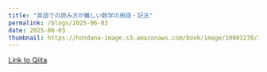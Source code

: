 ```yaml
---
title: "英語での読み方が難しい数学の用語・記法"
permalink: /blogs/2025-06-03
date: 2025-06-03
thumbnail: https://hondana-image.s3.amazonaws.com/book/image/10003278/30366211-7505-4501-b068-aef48b4bdc92.jpg
---
```


[Link to Qiita](https://qiita.com/hari64/items/8c8c42ba38b8058eb0f9)
